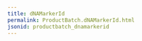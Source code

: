 ```yaml
---
title: dNAMarkerId
permalink: ProductBatch.dNAMarkerId.html
jsonid: productbatch_dnamarkerid
---
```

